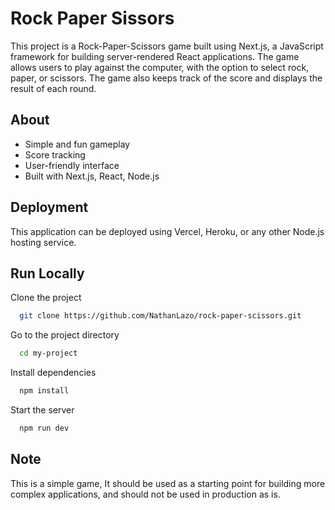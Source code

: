 # Rock Paper Sissors

This project is a Rock-Paper-Scissors game built using Next.js, a JavaScript framework for building server-rendered React applications. The game allows users to play against the computer, with the option to select rock, paper, or scissors. The game also keeps track of the score and displays the result of each round.

## About

- Simple and fun gameplay
- Score tracking
- User-friendly interface
- Built with Next.js, React, Node.js

## Deployment

This application can be deployed using Vercel, Heroku, or any other Node.js hosting service.

## Run Locally

Clone the project

```bash
  git clone https://github.com/NathanLazo/rock-paper-scissors.git
```

Go to the project directory

```bash
  cd my-project
```

Install dependencies

```bash
  npm install
```

Start the server

```bash
  npm run dev
```

## Note

This is a simple game, It should be used as a starting point for building more complex applications, and should not be used in production as is.
